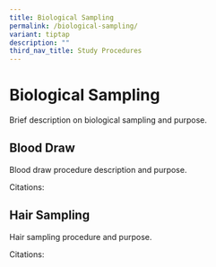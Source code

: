 ```yaml
---
title: Biological Sampling
permalink: /biological-sampling/
variant: tiptap
description: ""
third_nav_title: Study Procedures
---
```

<h1>Biological Sampling</h1>
<p>Brief description on biological sampling and purpose.</p>
<h2>Blood Draw</h2>
<p>Blood draw procedure description and purpose.</p>
<p>Citations:</p>
<h2>Hair Sampling</h2>
<p>Hair sampling procedure and purpose.</p>
<p>Citations:</p>